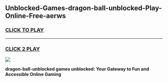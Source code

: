 
## Unblocked-Games-dragon-ball-unblocked-Play-Online-Free-aerws
<h3>
<a href="https://premium76.site?title=dragon-ball-unblocked&ref=26A">CLICK TO PLAY</a></h3>
<hr>

<h3>
<a href="https://premium76.site?title=dragon-ball-unblocked&ref=26A">CLICK 2 PLAY</a>
  
</h3>

<a href="https://premium76.site?title=dragon-ball-unblocked&ref=26A"><img src="https://clearcache.store/games.png"></a>


**dragon-ball-unblocked games unblocked: Your Gateway to Fun and Accessible Online Gaming**
